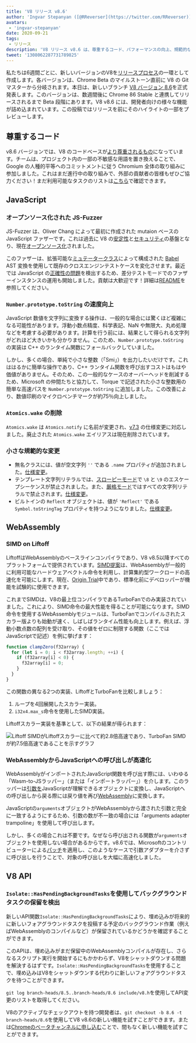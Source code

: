 ```yaml
---
title: 'V8 リリース v8.6'
author: 'Ingvar Stepanyan ([@RReverser](https://twitter.com/RReverser)), キーボードファザー'
avatars:
 - 'ingvar-stepanyan'
date: 2020-09-21
tags:
 - リリース
description: 'V8 リリース v8.6 は、尊重するコード、パフォーマンスの向上、規範的な変更をもたらします。'
tweet: '1308062287731789825'
---
```

私たちは6週間ごとに、新しいバージョンのV8を[リリースプロセス](https://v8.dev/docs/release-process)の一環として作成します。各バージョンは、Chrome Beta のマイルストーン直前に V8 の Git マスターから分岐されます。本日は、新しいブランチ [V8 バージョン 8.6](https://chromium.googlesource.com/v8/v8.git/+log/branch-heads/8.6)を正式発表します。このバージョンは、数週間後に Chrome 86 Stable と連携してリリースされるまで Beta 段階にあります。V8 v8.6 には、開発者向けの様々な機能が詰め込まれています。この投稿ではリリースを前にそのハイライトの一部をプレビューします。

<!--truncate-->
## 尊重するコード

v8.6 バージョンでは、V8 のコードベースが[より尊重されるもの](https://v8.dev/docs/respectful-code)になっています。チームは、プロジェクト内の一部の不敏感な用語を置き換えることで、Google の人種的平等へのコミットメントに従う Chromium 全体の取り組みに参加しました。これはまだ進行中の取り組みで、外部の貢献者の皆様もぜひご協力ください！まだ利用可能なタスクのリストは[こちら](https://docs.google.com/document/d/1rK7NQK64c53-qbEG-N5xz7uY_QUVI45sUxinbyikCYM/edit)で確認できます。

## JavaScript

### オープンソース化された JS-Fuzzer

JS-Fuzzer は、Oliver Chang によって最初に作成された mutaion ベースの JavaScript ファザーです。これは過去に V8 の[安定性](https://bugs.chromium.org/p/chromium/issues/list?q=ochang_js_fuzzer%20label%3AStability-Crash%20label%3AClusterfuzz%20-status%3AWontFix%20-status%3ADuplicate&can=1)と[セキュリティ](https://bugs.chromium.org/p/chromium/issues/list?q=ochang_js_fuzzer%20label%3ASecurity%20label%3AClusterfuzz%20-status%3AWontFix%20-status%3ADuplicate&can=1)の基盤となり、現在[オープンソース化](https://chromium-review.googlesource.com/c/v8/v8/+/2320330)されました。

このファザーは、拡張可能な[ミュテータークラス](https://chromium.googlesource.com/v8/v8/+/320d98709f/tools/clusterfuzz/js_fuzzer/mutators/)によって構成された [Babel](https://babeljs.io/) AST 変換を使用して既存のクロスエンジンテストケースを変化させます。最近では JavaScript の[正確性の問題](https://bugs.chromium.org/p/chromium/issues/list?q=blocking%3A1050674%20-status%3ADuplicate&can=1)を検出するため、差分テストモードでのファザーインスタンスの運用も開始しました。貢献は大歓迎です！詳細は[README](https://chromium.googlesource.com/v8/v8/+/master/tools/clusterfuzz/js_fuzzer/README.md)を参照してください。

### `Number.prototype.toString` の速度向上

JavaScript 数値を文字列に変換する操作は、一般的な場合には驚くほど複雑になる可能性があります。浮動小数点精度、科学表記、NaN や無限大、丸め処理などを考慮する必要があります。計算を行う前には、結果として得られる文字列がどれほど大きいかも分かりません。このため、`Number.prototype.toString` の実装は C++ のランタイム関数にフォールバックしていました。

しかし、多くの場合、単純で小さな整数（「Smi」）を出力したいだけです。これははるかに簡単な操作であり、C++ ランタイム関数を呼び出すコストはもはや価値がありません。そのため、この一般的なケースのオーバーヘッドを削減するため、Microsoft の仲間たちと協力して、Torque で記述された小さな整数用の簡単な高速パスを `Number.prototype.toString` に追加しました。この改善により、数値印刷のマイクロベンチマークが約75％向上しました。

### `Atomics.wake` の削除

`Atomics.wake` は `Atomics.notify` に名前が変更され、[v7.3](https://v8.dev/blog/v8-release-73#atomics.notify) の仕様変更に対応しました。廃止された `Atomics.wake` エイリアスは現在削除されています。

### 小さな規範的な変更

- 無名クラスには、値が空文字列 `''` である `.name` プロパティが追加されました。[仕様変更](https://github.com/tc39/ecma262/pull/1490)。
- テンプレート文字列リテラルでは、[スローピーモード](https://developer.mozilla.org/en-US/docs/Glossary/Sloppy_mode)で `\8` と `\9` のエスケープシーケンスが禁止されました。また、[厳格モード](https://developer.mozilla.org/en-US/docs/Web/JavaScript/Reference/Strict_mode)ではすべての文字列リテラルで禁止されます。[仕様変更](https://github.com/tc39/ecma262/pull/2054)。
- ビルトインの `Reflect` オブジェクトは、値が `'Reflect'` である `Symbol.toStringTag` プロパティを持つようになりました。[仕様変更](https://github.com/tc39/ecma262/pull/2057)。

## WebAssembly

### SIMD on Liftoff

LiftoffはWebAssemblyのベースラインコンパイラであり、V8 v8.5以降すべてのプラットフォームで提供されています。[SIMD提案](https://v8.dev/features/simd)は、WebAssemblyが一般的に利用可能なハードウェアベクトル命令を利用し、計算集約型ワークロードの高速化を可能にします。現在、[Origin Trial](https://v8.dev/blog/v8-release-84#simd-origin-trial)中であり、標準化前にデベロッパーが機能を試験的に使用できます。

これまでSIMDは、V8の最上位コンパイラであるTurboFanでのみ実装されていました。これにより、SIMD命令の最大性能を得ることが可能になります。SIMD命令を使用するWebAssemblyモジュールは、TurboFanでコンパイルされたスカラー版よりも始動が速く、しばしばランタイム性能も向上します。例えば、浮動小数点数の配列を受け取り、その値をゼロに制限する関数（ここではJavaScriptで記述）を例に挙げます：

```js
function clampZero(f32array) {
  for (let i = 0; i < f32array.length; ++i) {
    if (f32array[i] < 0) {
      f32array[i] = 0;
    }
  }
}
```

この関数の異なる2つの実装、LiftoffとTurboFanを比較しましょう：

1. ループを4回展開したスカラー実装。
2. `i32x4.max_s`命令を使用したSIMD実装。

Liftoffスカラー実装を基準として、以下の結果が得られます：

![Liftoff SIMDがLiftoffスカラーに比べて約2.8倍高速であり、TurboFan SIMDが約7.5倍高速であることを示すグラフ](/_img/v8-release-86/simd.svg)

### WebAssemblyからJavaScriptへの呼び出しが高速化

WebAssemblyがインポートされたJavaScript関数を呼び出す際には、いわゆる「Wasm-to-JSラッパー」（または「インポートラッパー」）を介します。このラッパーは[引数を](https://webassembly.github.io/spec/js-api/index.html#tojsvalue)JavaScriptが理解できるオブジェクトに変換し、JavaScriptへの呼び出しから戻る際には戻り値を再び[WebAssembly](https://webassembly.github.io/spec/js-api/index.html#towebassemblyvalue)に変換します。

JavaScriptの`arguments`オブジェクトがWebAssemblyから渡された引数と完全に一致するようにするため、引数の数が不一致の場合には「arguments adapter trampoline」を使用して呼び出します。

しかし、多くの場合これは不要です。なぜなら呼び出される関数が`arguments`オブジェクトを使用しない場合があるからです。v8.6では、Microsoftのコントリビューターによる[パッチ](https://crrev.com/c/2317061)を適用し、このようなケースで引数アダプターを介さずに呼び出しを行うことで、対象の呼び出しを大幅に高速化しました。

## V8 API

### `Isolate::HasPendingBackgroundTasks`を使用してバックグラウンドタスクの保留を検出

新しいAPI関数`Isolate::HasPendingBackgroundTasks`により、埋め込みが将来的に新しいフォアグラウンドタスクを投稿する予定のバックグラウンド作業（例えばWebAssemblyのコンパイルなど）が保留されているかどうかを確認することができます。

このAPIは、埋め込みがまだ保留中のWebAssemblyコンパイルが存在し、さらなるスクリプト実行を開始するにもかかわらず、V8をシャットダウンする問題を解決するはずです。`Isolate::HasPendingBackgroundTasks`を使用することで、埋め込みはV8をシャットダウンする代わりに新しいフォアグラウンドタスクを待つことができます。

`git log branch-heads/8.5..branch-heads/8.6 include/v8.h`を使用してAPI変更のリストを取得してください。

V8のアクティブなチェックアウトを持つ開発者は、`git checkout -b 8.6 -t branch-heads/8.6`を使用してV8 v8.6の新しい機能を試すことができます。または[Chromeのベータチャンネルに申し込む](https://www.google.com/chrome/browser/beta.html)ことで、間もなく新しい機能を試すことができます。
